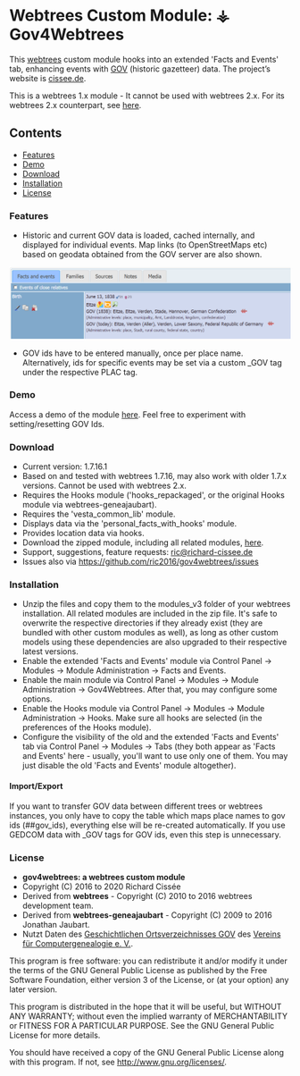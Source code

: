 
# Webtrees Custom Module: ⚶ Gov4Webtrees

This [webtrees](https://www.webtrees.net/) custom module hooks into an extended 'Facts and Events' tab, enhancing events with [GOV](http://gov.genealogy.net) (historic gazetteer) data.
The project’s website is [cissee.de](https://cissee.de).

This is a webtrees 1.x module - It cannot be used with webtrees 2.x. For its webtrees 2.x counterpart, see [here](https://github.com/vesta-webtrees-2-custom-modules/vesta_gov4webtrees).

## Contents

* [Features](#features)
* [Demo](#demo)
* [Download](#download)
* [Installation](#installation)
* [License](#license)

### Features<a name="features"/>

* Historic and current GOV data is loaded, cached internally, and displayed for individual events. Map links (to OpenStreetMaps etc) based on geodata obtained from the GOV server are also shown.

![GOV](GOV.png)
* GOV ids have to be entered manually, once per place name. Alternatively, ids for specific events may be set via a custom _GOV tag under the respective PLAC tag.

### Demo<a name="demo"/>

Access a demo of the module [here](https://cissee.de/gov4webtreesDemo). Feel free to experiment with setting/resetting GOV Ids.

### Download<a name="download"/>

* Current version: 1.7.16.1
* Based on and tested with webtrees 1.7.16, may also work with older 1.7.x versions. Cannot be used with webtrees 2.x.
* Requires the Hooks module ('hooks_repackaged', or the original Hooks module via webtrees-geneajaubart). 
* Requires the 'vesta_common_lib' module.
* Displays data via the 'personal_facts_with_hooks' module.
* Provides location data via hooks.
* Download the zipped module, including all related modules, [here](https://cissee.de/vesta.legacy.zip).
* Support, suggestions, feature requests: <ric@richard-cissee.de>
* Issues also via <https://github.com/ric2016/gov4webtrees/issues>
 
### Installation<a name="installation"/>

* Unzip the files and copy them to the modules_v3 folder of your webtrees installation. All related modules are included in the zip file. It's safe to overwrite the respective directories if they already exist (they are bundled with other custom modules as well), as long as other custom models using these dependencies are also upgraded to their respective latest versions.
* Enable the extended 'Facts and Events' module via Control Panel -> Modules -> Module Administration -> Facts and Events.
* Enable the main module via Control Panel -> Modules -> Module Administration -> Gov4Webtrees. After that, you may configure some options.
* Enable the Hooks module via Control Panel -> Modules -> Module Administration -> Hooks. Make sure all hooks are selected (in the preferences of the Hooks module).				
* Configure the visibility of the old and the extended 'Facts and Events' tab via Control Panel -> Modules -> Tabs (they both appear as 'Facts and Events' here - usually, you'll want to use only one of them. You may just disable the old 'Facts and Events' module altogether).
				
#### Import/Export

If you want to transfer GOV data between different trees or webtrees instances, you only have to copy the table which maps place names to gov ids (##gov_ids), everything else will be re-created automatically.
If you use GEDCOM data with _GOV tags for GOV ids, even this step is unnecessary.


### License<a name="license"/>

* **gov4webtrees: a webtrees custom module**
* Copyright (C) 2016 to 2020 Richard Cissée
* Derived from **webtrees** - Copyright (C) 2010 to 2016  webtrees development team.
* Derived from **webtrees-geneajaubart** - Copyright (C) 2009 to 2016  Jonathan Jaubart.
* Nutzt Daten des [Geschichtlichen Ortsverzeichnisses GOV](http://gov.genealogy.net) des [Vereins für Computergenealogie e. V.](http://compgen.de).

This program is free software: you can redistribute it and/or modify
it under the terms of the GNU General Public License as published by
the Free Software Foundation, either version 3 of the License, or
(at your option) any later version.

This program is distributed in the hope that it will be useful,
but WITHOUT ANY WARRANTY; without even the implied warranty of
MERCHANTABILITY or FITNESS FOR A PARTICULAR PURPOSE. See the
GNU General Public License for more details.

You should have received a copy of the GNU General Public License
along with this program. If not, see <http://www.gnu.org/licenses/>.


